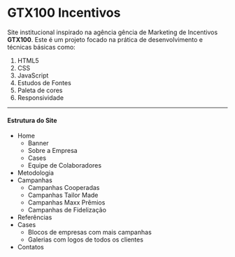 # GTX100 Incentivos

Site institucional inspirado na agência gência de Marketing de Incentivos __GTX100__. Este é um projeto focado na prática de desenvolvimento e técnicas básicas como:
1. HTML5
1. CSS
1. JavaScript
1. Estudos de Fontes
1. Paleta de cores
1. Responsividade

---

#### Estrutura do Site

* Home
   * Banner
   * Sobre a Empresa
   * Cases
   * Equipe de Colaboradores
* Metodologia
* Campanhas
   * Campanhas Cooperadas
   * Campanhas Tailor Made
   * Campanhas Maxx Prêmios
   * Campanhas de Fidelização
* Referências
* Cases
   * Blocos de empresas com mais campanhas
   * Galerias com logos de todos os clientes
* Contatos